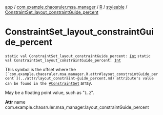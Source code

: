 [app](../../../index.md) / [com.example.chaosruler.msa_manager](../../index.md) / [R](../index.md) / [styleable](index.md) / [ConstraintSet_layout_constraintGuide_percent](.)

# ConstraintSet_layout_constraintGuide_percent

`static val ConstraintSet_layout_constraintGuide_percent: `[`Int`](https://kotlinlang.org/api/latest/jvm/stdlib/kotlin/-int/index.html)
`static val ConstraintSet_layout_constraintGuide_percent: `[`Int`](https://kotlinlang.org/api/latest/jvm/stdlib/kotlin/-int/index.html)

This symbol is the offset where the ``[`com.example.chaosruler.msa_manager.R.attr#layout_constraintGuide_percent`](../attr/layout_constraint-guide_percent.md) attribute's value can be found in the ``[`#ConstraintSet`](-constraint-set.md) array.

May be a floating point value, such as "`1.2`".

**Attr**
name com.example.chaosruler.msa_manager:layout_constraintGuide_percent

